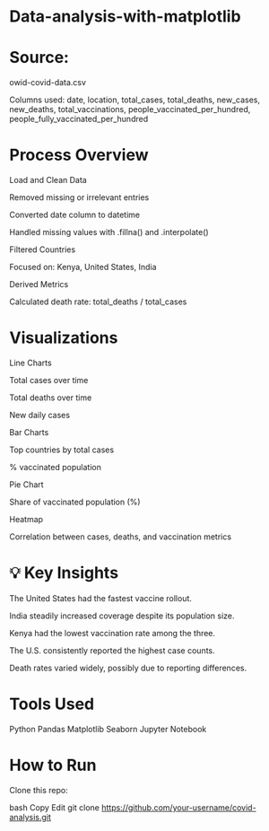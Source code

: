 # Data-analysis-with-matplotlib

# Source:
owid-covid-data.csv

Columns used:
date, location, total_cases, total_deaths, new_cases, new_deaths, total_vaccinations,
people_vaccinated_per_hundred, people_fully_vaccinated_per_hundred

# Process Overview
Load and Clean Data

Removed missing or irrelevant entries

Converted date column to datetime

Handled missing values with .fillna() and .interpolate()

Filtered Countries

Focused on: Kenya, United States, India

Derived Metrics

Calculated death rate: total_deaths / total_cases

# Visualizations
Line Charts

Total cases over time

Total deaths over time

New daily cases

Bar Charts

Top countries by total cases

% vaccinated population

Pie Chart

Share of vaccinated population (%)

Heatmap

Correlation between cases, deaths, and vaccination metrics

# 💡 Key Insights
The United States had the fastest vaccine rollout.

India steadily increased coverage despite its population size.

Kenya had the lowest vaccination rate among the three.

The U.S. consistently reported the highest case counts.

Death rates varied widely, possibly due to reporting differences.

#  Tools Used
Python
Pandas
Matplotlib
Seaborn
Jupyter Notebook

# How to Run
Clone this repo:

bash
Copy
Edit
git clone https://github.com/your-username/covid-analysis.git
